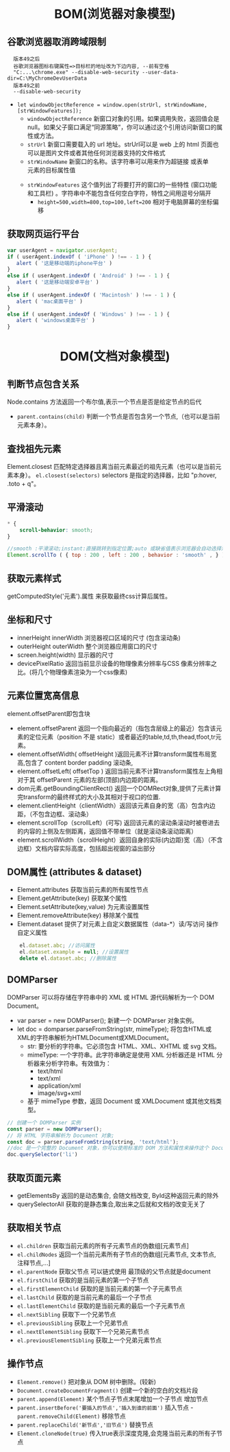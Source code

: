 # <center> BOM(浏览器对象模型) </center>

## 谷歌浏览器取消跨域限制

```text
  版本49之后
  谷歌浏览器图标右键属性=>目标栏的地址改为下边内容, --前有空格
  "C:...\chrome.exe" --disable-web-security --user-data-dir=C:\MyChromeDevUserData
  版本49之前
  --disable-web-security
```

- `let windowObjectReference = window.open(strUrl, strWindowName, [strWindowFeatures]);`
	- `windowObjectReference` 新窗口对象的引用。如果调用失败，返回值会是 null。如果父子窗口满足“同源策略”，你可以通过这个引用访问新窗口的属性或方法。
	- `strUrl` 新窗口需要载入的 url 地址。strUrl可以是 web 上的 html 页面也可以是图片文件或者其他任何浏览器支持的文件格式
	- `strWindowName` 新窗口的名称。该字符串可以用来作为超链接 <a> 或表单 <form> 元素的目标属性值
	- `strWindowFeatures` 这个值列出了将要打开的窗口的一些特性 (窗口功能和工具栏) 。字符串中不能包含任何空白字符，特性之间用逗号分隔开
		- `height=500,width=800,top=100,left=200` 相对于电脑屏幕的坐标偏移

## 获取网页运行平台

 ```javascript
var userAgent = navigator.userAgent;
if ( userAgent.indexOf ( 'iPhone' ) !== - 1 ) {
	alert ( '这是移动端的iphone平台' )
}
else if ( userAgent.indexOf ( 'Android' ) !== - 1 ) {
	alert ( '这是移动端安卓平台' )
}
else if ( userAgent.indexOf ( 'Macintosh' ) !== - 1 ) {
	alert ( 'mac桌面平台' )
}
else if ( userAgent.indexOf ( 'Windows' ) !== - 1 ) {
	alert ( 'windows桌面平台' )
}
```

# <center> DOM(文档对象模型) </center>

## 判断节点包含关系

Node.contains 方法返回一个布尔值,表示一个节点是否是给定节点的后代
- `parent.contains(child)`  判断一个节点是否包含另一个节点,（也可以是当前元素本身）。

## 查找祖先元素

Element.closest 匹配特定选择器且离当前元素最近的祖先元素（也可以是当前元素本身）。
`el.closest(selectors)` selectors 是指定的选择器，比如 "p:hover, .toto + q"。

## 平滑滚动

```css
* {
	scroll-behavior: smooth;
}
```

```js
//smooth :平滑滚动;instant:直接跳转到指定位置;auto 或缺省值表示浏览器会自动选择滚动时的过渡效果。
Element.scrollTo ( { top : 200 , left : 200 , behavior : 'smooth' , } );
```

## 获取元素样式

 getComputedStyle('元素').属性 来获取最终css计算后属性。

## 坐标和尺寸

- innerHeight innerWidth 浏览器视口区域的尺寸 (包含滚动条)
- outerHeight outerWidth 整个浏览器应用窗口的尺寸
- screen.height(width)  显示器的尺寸
- devicePixelRatio 返回当前显示设备的物理像素分辨率与CSS 像素分辨率之比。(将几个物理像素渲染为一个css像素)

## 元素位置宽高信息

element.offsetParent即包含块

- element.offsetParent 返回一个指向最近的（指包含层级上的最近）包含该元素的定位元素（position 不是 static）或者最近的table,td,th,thead,tfoot,tr元素。
- element.offsetWidth( offsetHeight )返回元素不计算transform属性布局宽高,包含了 content border padding 滚动条,
- element.offsetLeft( offsetTop ) 返回当前元素不计算transform属性左上角相对于其 offsetParent 元素的左部(顶部)内边距的距离。
- dom元素.getBoundingClientRect() 返回一个DOMRect对象,提供了元素计算完transform的最终样式的大小及其相对于视口的位置.
- element.clientHeight（clientWidth）返回该元素自身的宽（高）包含内边距，（不包含边框、滚动条）
- element.scrollTop（scrollLeft）(可写) 返回该元素的滚动条滚动时被卷进去的内容的上侧及左侧距离，返回值不带单位（就是滚动条滚动距离）
- element.scrollWidth（scrollHeight）返回自身的实际(内边距)宽（高）（不含边框）文档内容实际高度，包括超出视窗的溢出部分

## DOM属性 (attributes & dataset)

- Element.attributes 获取当前元素的所有属性节点
- Element.getAttribute(key) 获取某个属性
- Element.setAttribute(key,value) 为元素设置属性
- Element.removeAttribute(key) 移除某个属性
- Element.dataset 提供了对元素上自定义数据属性（data-*）读/写访问 操作自定义属性

```js
	el.dataset.abc; //访问属性
	el.dataset.example = null; //设置属性
	delete el.dataset.abc; //删除属性
```

## DOMParser

DOMParser 可以将存储在字符串中的 XML 或 HTML 源代码解析为一个 DOM Document。

- var parser = new DOMParser(); 新建一个 DOMParser 对象实例。
- let doc = domparser.parseFromString(str, mimeType); 将包含HTML或XML的字符串解析为HTMLDocument或XMLDocument。
	- str: 要分析的字符串。它必须包含 HTML、XML、XHTML 或 svg 文档。
	- mimeType: 一个字符串。此字符串确定是使用 XML 分析器还是 HTML 分析器来分析字符串。有效值为：
		- text/html
		- text/xml
		- application/xml
		- image/svg+xml
	- 基于 mimeType 参数，返回 Document 或 XMLDocument 或其他文档类型。

```js
// 创建一个 DOMParser 实例
const parser = new DOMParser();
// 将 HTML 字符串解析为 Document 对象;
const doc = parser.parseFromString(string, 'text/html');
//doc 是一个完整的 Document 对象，你可以使用标准的 DOM 方法和属性来操作这个 Document 对象。
doc.querySelector('li')
```
## 获取页面元素

-  getElementsBy     返回的是动态集合, 会随文档改变, ById这种返回元素的除外
-  querySelectorAll  获取的是静态集合,取出来之后就和文档的改变无关了

## 获取相关节点

- `el.children` 获取当前元素的所有子元素节点的伪数组[元素节点]
- `el.childNodes` 返回一个当前元素所有子节点的伪数组[元素节点, 文本节点, 注释节点,...]
- `el.parentNode` 获取父节点 可以链式使用 最顶级的父节点就是document
- `el.firstChild` 获取的是当前元素的第一个子节点
- `el.firstElementChild` 获取的是当前元素的第一个子元素节点
- `el.lastChild` 获取的是当前元素的最后一个子节点
- `el.lastElementChild` 获取的是当前元素的最后一个子元素节点
- `el.nextSibling` 获取下一个兄弟节点
- `el.previousSibling` 获取上一个兄弟节点
- `el.nextElementSibling` 获取下一个兄弟元素节点
- `el.previousElementSibling` 获取上一个兄弟元素节点

## 操作节点

- `Element.remove()` 把对象从 DOM 树中删除。(较新)
- `Document.createDocumentFragment()` 创建一个新的空白的文档片段
- `parent.append(Element)`  某个节点子节点末尾增加一个子节点 增加节点
- `parent.insertBefore('要插入的节点','插入到谁的前面')` 插入节点
-` parent.removeChild(Element)` 移除节点
- `parent.replaceChild('新节点','旧节点')` 替换节点
- `Element.cloneNode(true)` 传入true表示深度克隆,会克隆当前元素的所有子节点
